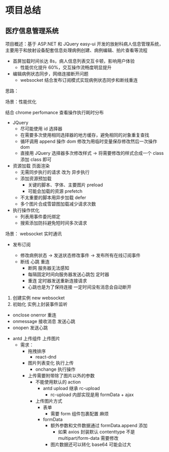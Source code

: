 # 项目总结

## 医疗信息管理系统

项目概述：基于 ASP.NET 和 JQuery easy-ui 开发的放射科病人信息管理系统，主要用于和放射设备配套信息处理病例创建、病例编辑、拍片查看等流程

- 首屏加载时间长达 8s，病人信息列表交互卡顿，影响用户体验
  - 性能优化提升 60%，交互操作流畅度明显提升
- 编辑病例状态同步，网络连接断开问题
  - websocket 结合发布订阅模式实现病例状态同步和断线重连

思路：

场景：性能优化

结合 chrome perfomance 查看操作执行耗时分布

- JQuery
  - 尽可能使用 id 选择器
  - 在需要多次使用相同选择器的地方缓存，避免相同的对象重复查找
  - 循环调用 append 操作 dom 修改为用临时变量保存修改然后一次操作 dom
  - 直接用 JQuery 选择器多次修改样式 -> 将需要修改的样式合成一个 class 添加 class 即可
- 资源加载 页面渲染
  - 无需同步执行的请求 改为 异步执行
  - 添加资源预加载
    - 关键的脚本、字体、主要图片 preload
    - 可能会加载的资源 prefetch
  - 不太重要的脚本用异步加载 defer
  - 多个图片合成雪碧图加载减少请求次数
- 执行操作优化
  - 列表用事件委托绑定
  - 搜索添加防抖避免短时间多次请求

场景： websocket 实时通讯

- 发布订阅

  - 修改病例状态 -> 发送状态修改事件 -> 发布所有在线订阅事件
  - 断线 心跳 重连
    - 断网 服务器无法感知
    - 每隔固定时间向服务器发送心跳包 定时器
    - 重连 定时器发送重新连接请求
    - 心跳也是为了保持连接 一定时间没有消息会自动断开

1. 创建实例 new websocket
2. 初始化 实例上封装事件监听

- onclose onerror 重连
- onmessage 接收消息 发送心跳
- onopen 发送心跳

* antd 上传组件 上传图片
  - 需求：
    - 拖拽排序
      - react-dnd
    - 图片列表变化 执行上传
      - onchange 执行操作
    - 上传需要附带除了图片以外的参数
      - 不能使用默认的 action
        - antd upload 继承 rc-upload
          - rc-upload 内部实现是用 formData + ajax
      - 上传图片方式
        - 表单
          - 需要 form 组件包裹配置 麻烦
        - formData
          - 额外参数和文件数据通过 formData.append 添加
            - 如果 axios 封装默认 contenttype 不是 multipart/form-data 需要修改
          - 图片数据还可以转化 base64 可能会过大
